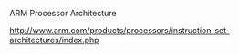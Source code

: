 
ARM Processor Architecture

http://www.arm.com/products/processors/instruction-set-architectures/index.php 